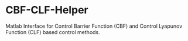 # CBF-CLF-Helper
Matlab Interface for Control Barrier Function (CBF) and Control Lyapunov Function (CLF) based control methods.
